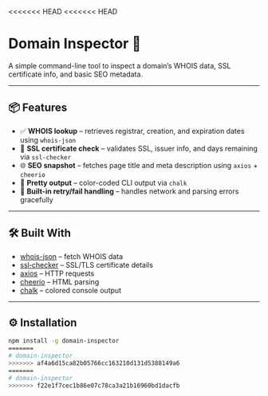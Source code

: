 <<<<<<< HEAD
<<<<<<< HEAD
# Domain Inspector 🚀

A simple command-line tool to inspect a domain’s WHOIS data, SSL certificate info, and basic SEO metadata.

---

## 📦 Features

- ✅ **WHOIS lookup** – retrieves registrar, creation, and expiration dates using `whois-json`
- 🔐 **SSL certificate check** – validates SSL, issuer info, and days remaining via `ssl-checker`
- 🌐 **SEO snapshot** – fetches page title and meta description using `axios` + `cheerio`
- 🎨 **Pretty output** – color-coded CLI output via `chalk`
- 🔄 **Built-in retry/fail handling** – handles network and parsing errors gracefully

---

## 🛠️ Built With

- [whois-json](https://www.npmjs.com/package/whois-json) – fetch WHOIS data
- [ssl‑checker](https://www.npmjs.com/package/ssl‑checker) – SSL/TLS certificate details
- [axios](https://www.npmjs.com/package/axios) – HTTP requests
- [cheerio](https://www.npmjs.com/package/cheerio) – HTML parsing
- [chalk](https://www.npmjs.com/package/chalk) – colored console output

---

## ⚙️ Installation

```bash
npm install -g domain-inspector
=======
# domain-inspector
>>>>>>> af4a6d15ca82b05766cc163210d131d5388149a6
=======
# domain-inspector
>>>>>>> f22e1f7cec1b86e07c78ca3a21b16960bd1dacfb
